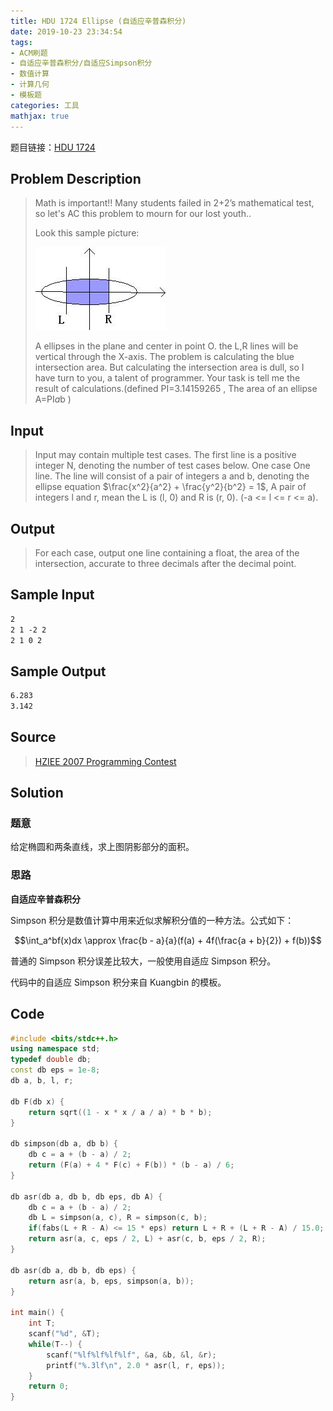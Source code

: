 ```yaml
---
title: HDU 1724 Ellipse (自适应辛普森积分)
date: 2019-10-23 23:34:54
tags:
- ACM刷题
- 自适应辛普森积分/自适应Simpson积分
- 数值计算
- 计算几何
- 模板题
categories: 工具
mathjax: true
---
```


题目链接：[HDU 1724](http://acm.hdu.edu.cn/showproblem.php?pid=1724)

## Problem Description

> Math is important!! Many students failed in 2+2’s mathematical test, so let's AC this problem to mourn for our lost youth..
> 
> Look this sample picture:
> 
> ![](https://raw.githubusercontent.com/WuTao18/images/master/gitnote/2019/10/23/1571842055416-1571842055662.png)
> 
> A ellipses in the plane and center in point O. the L,R lines will be vertical through the X-axis. The problem is calculating the blue intersection area. But calculating the intersection area is dull, so I have turn to you, a talent of programmer. Your task is tell me the result of calculations.(defined PI=3.14159265 , The area of an ellipse A=PI*a*b )

<!--more-->

## Input

> Input may contain multiple test cases. The first line is a positive integer N, denoting the number of test cases below. One case One line. The line will consist of a pair of integers a and b, denoting the ellipse equation $\frac{x^2}{a^2} + \frac{y^2}{b^2} = 1$, A pair of integers l and r, mean the L is (l, 0) and R is (r, 0). (-a <= l <= r <= a).

## Output

> For each case, output one line containing a float, the area of the intersection, accurate to three decimals after the decimal point.


## Sample Input

```markdown
2
2 1 -2 2
2 1 0 2
```

## Sample Output

```markdown
6.283
3.142
```

## Source

> [HZIEE 2007 Programming Contest](http://acm.hdu.edu.cn/search.php?field=problem&key=HZIEE+2007+Programming+Contest+&source=1&searchmode=source)

## Solution

### 题意

给定椭圆和两条直线，求上图阴影部分的面积。

### 思路

**自适应辛普森积分**

Simpson 积分是数值计算中用来近似求解积分值的一种方法。公式如下：

$$\int_a^bf(x)dx \approx \frac{b - a}{a}(f(a) + 4f(\frac{a + b}{2}) + f(b))$$

普通的 Simpson 积分误差比较大，一般使用自适应 Simpson 积分。

代码中的自适应 Simpson 积分来自 Kuangbin 的模板。

## Code

```cpp
#include <bits/stdc++.h>
using namespace std;
typedef double db;
const db eps = 1e-8;
db a, b, l, r;

db F(db x) {
    return sqrt((1 - x * x / a / a) * b * b);
}

db simpson(db a, db b) {
    db c = a + (b - a) / 2;
    return (F(a) + 4 * F(c) + F(b)) * (b - a) / 6;
}

db asr(db a, db b, db eps, db A) {
    db c = a + (b - a) / 2;
    db L = simpson(a, c), R = simpson(c, b);
    if(fabs(L + R - A) <= 15 * eps) return L + R + (L + R - A) / 15.0;
    return asr(a, c, eps / 2, L) + asr(c, b, eps / 2, R);
}

db asr(db a, db b, db eps) {
    return asr(a, b, eps, simpson(a, b));
}

int main() {
    int T;
    scanf("%d", &T);
    while(T--) {
        scanf("%lf%lf%lf%lf", &a, &b, &l, &r);
        printf("%.3lf\n", 2.0 * asr(l, r, eps));
    }
    return 0;
}
```
